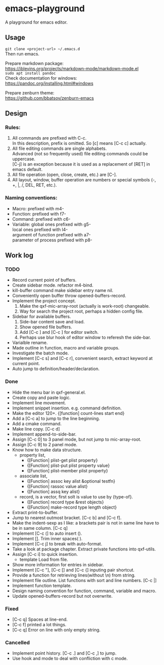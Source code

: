 # emacs-playground
A playground for emacs editor.

## Usage
`git clone <project-url> ~/.emacs.d`  
Then run emacs.

Prepare markdown package:  
https://jblevins.org/projects/markdown-mode/markdown-mode.el  
`sudo apt install pandoc`  
Check documentation for windows: https://pandoc.org/installing.html#windows  

Prepare zenburn theme:  
https://github.com/bbatsov/zenburn-emacs

## Design

### Rules:
1. All commands are prefixed with C-c.  
   In this description, prefix is omitted. So [c] means [C-c c] actually.
1. All file editing commands are single alphabets.  
   Advanced (not so frequently used) file editing commands could be uppercase.  
   [C-j] is an exception because it is used as a replacement of [RET] in emacs default.
1. All file operation (open, close, create, etc.) are [C-<alphabet>].
1. All layout, window, buffer operation are numbers or special symbols (-, +, |, /, DEL, RET, etc.).

### Naming conventions:
* Macro:    prefixed with m4-
* Function: prefixed with f7-
* Command:  prefixed with c6-
* Variable: global ones          prefixed with g5-  
            local ones           prefixed with l4-  
            argument of function prefixed with a7-  
            parameter of process prefixed with p8-

## Work log
### TODO
* Record current point of buffers.
* Create sidebar mode. refactor m4-bind.
* kill-buffer command make sidebar entry name nil.
* Conveniently open buffer throw opened-buffers-record.
* Implement the project concept.
  1. Make the qxf-mic-array-root (actually is work-root) changeable.
  1. Way for search the project root, perhaps a hidden config file.
* Sidebar for available buffers.
  1. Side-bar content save and load.
  1. Show opened file buffers.
  1. Add [C-c <down>] and [C-c <up>] for editor switch.
  1. Perhaps use blur hook of editor window to referesh the side-bar.
* Varialble rename.
* Made outline in function, macro and variable groups.
* Investigate the batch mode.
* Implement [C-c s] and [C-c r], convenient search, extract keyword at current point.
* Auto jump to definition/header/declaration.

### Done
* Hide the menu bar in qxf-general.el.
* Create copy and paste logic.
* Implement line movement.
* Implement snippet insertion. e.g. command definition.
* Make the editor 120+<number-columns>. {[function] count-lines start end}
* Add a [C-c a] to jump to the line beginning.
* Add a cmake command.
* Make line copy. [C-c d]
* Implement append-to-side-bar.
* Assign [C-c 0] to 3 panel mode, but not jump to mic-array-root.
* Assign [C-c 9] to 2 panel mode.
* Know how to make data structure.
  * property list,
    * {[Function] plist-get plist property}
    * {[Function] plist-put plist property value}
    * {[Function] plist-member plist property}
  * associate list,
    * {[Function] assoc key alist &optional testfn}
    * {[Function] rassoc value alist}
    * {[Function] assq key alist}
  * record, is a vector, first solt is value to use by {type-of}.
    * {[Function] record type &rest objects}
    * {[Function] make-record type length object}
* Extract print-to-buffer.
* Jump to nearest outmost bracket. [C-c b] and [C-c f].
* Make the indent-sexp as I like: a brackets pair is not in same line have to be in same column. [C-c q]
* Implement [C-c (] to auto insert ().
* Implement [<backtab>]. Trim inner spaces(    ).
* Implement [C-c j] to break with auto-format.
* Take a look at package chapter. Extract private functions into qxf-utils.
* Assign [C-c i] to quick insertion.
  * template Load from file.
* Show more information for entries in sidebar.
* Implement [C-c "], [C-c [] and [C-c {] inputing pair shortcut.
* Provide a function for retrieving lines(without \n) from string.
* Implement file outline. List functions with sort and line numbers. [C-c |]
* Implement function template.
* Design naming convention for function, command, variable and macro.
* Update opened-buffers-record but not overwrite.

### Fixed
* [C-c q] Spaces at line-end.
* [C-c f] printed a lot things.
* [C-c q] Error on line with only empty string.

### Cancelled
* Implement point history. [C-c .] and [C-c ,] to jump.
* Use hook and mode to deal with confliction with c mode.

